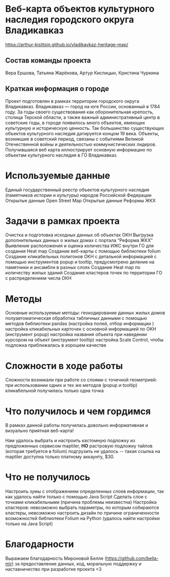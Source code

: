# Веб-карта объектов культурного наследия городского округа Владикавказ
https://arthur-kislitsin.github.io/vladikavkaz-heritage-map/
## Состав команды проекта
 Вера Ершова, Татьяна Жарёнова, Артур Кислицын, Кристина Чуркина
## Краткая информация о городе
Проект подготовлен в рамках территории городского округа Владикавказ. Владикавказ — город на юге России, основанный в 1784 году. За годы своего существования как оборонительная крепость, столица Терской области, а также важный административный центр в советские годы, в городе появилось много объектов, имеющих культурную и историческую ценность. Так большинство существующих  объектов культурного наследия датируется концом 19 века. Объекты, возникшие в советский период, связаны с событиями Великой Отечественной войны и деятельностью коммунистических лидеров. 
Получившаяся веб карта иллюстрирует основную информацию по объектам культурного наследия в ГО Владикавказ.
# Используемые данные
Единый государственный реестр объектов культурного наследия (памятников истории и культуры) народов Российской Федерации
Открытые данные Open Street Map
Открытые данные Реформы ЖКХ
# Задачи в рамках проекта
Очистка и подготовка исходных данных об объектах ОКН
Выгрузка дополнительных данных о жилых домах с портала “Реформа ЖКХ”
Выявление расположения и оценка количества ИЖС внутри ГО для создания Heat map
Создание веб-карты с помощью библиотеки folium
Создание кликабельных полигонов ОКН с детальной информацией с помощью инструментов popup и tooltip, предусмотрено деление на памятники и ансамбли в разных слоях
Создание Heat map по количеству жилых зданий
Создание кластеров точек по территории ГО с распределением числа ОКН

# Методы
Основные используемые методы:
геокодирование данных жилых домов 
полуавтоматическая обработка табличных данными с помощью методов библиотеки pandas (настройка полей, отбор информации )
настройка кликабельных карточек с основной информацией по ОКН (инструмент popup)
настройка названия объекта при наведении курсором на объект (инструмент tooltip)
настройка Scale Control, чтобы подложка приближалась в хорошем качестве

# Сложности в ходе работы 
Сложности возникали при работе со слоями с точечной геометрией: при использовании одних и тех же методов (popup и tooltip) кликабельной получилась только одна точка

# Что получилось и чем гордимся
В рамках данной работы получилась довольно информативная и визуально приятная веб-карта!

Нам удалось выбрать и настроить кастомную подложку из предложенных сервисом maptiler, **НО** растровую подложку тайлов (которая требуется в folium) подгрузить не удалось -- такая ссылка на maptiler доступна только платному аккаунту, $30.

# Что не получилось
Настроить зумы с отображением определенных слоев информации, так как удалось найти только с помощью Java Script
Сделать слои с точками кликабельными (причина проблемы неизвестна)
Настройка кластеров: невозможно выбрать параметры, по которым собираются кластеры, невозможно настроить дизайн по причине ограниченности возможностей библиотеки Folium на Python (удалось найти настройки только на Java Script)

# Благодарности
Выражаем благодарность Мироновой Белле (https://github.com/bella-mir) за предоставление данных, код, моральную поддержку и наставничество при разработке проекта <3 
